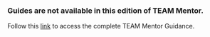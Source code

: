 ### Guides are not available in this edition of TEAM Mentor.
Follow this [link](https://www.teammentor.net) to access  the complete TEAM Mentor Guidance.
